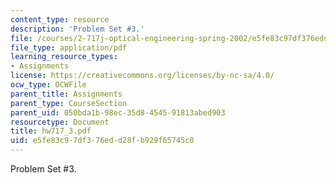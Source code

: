 ```yaml
---
content_type: resource
description: 'Problem Set #3.'
file: /courses/2-717j-optical-engineering-spring-2002/e5fe83c97df376edd28fb929f65745c0_hw717_3.pdf
file_type: application/pdf
learning_resource_types:
- Assignments
license: https://creativecommons.org/licenses/by-nc-sa/4.0/
ocw_type: OCWFile
parent_title: Assignments
parent_type: CourseSection
parent_uid: 050bda1b-98ec-35d8-4545-91813abed903
resourcetype: Document
title: hw717_3.pdf
uid: e5fe83c9-7df3-76ed-d28f-b929f65745c0
---
```

Problem Set #3.